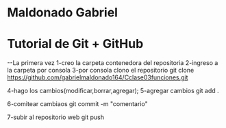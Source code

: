 # Maldonado Gabriel
# Tutorial de Git + GitHub

--La primera vez
1-creo la carpeta contenedora del repositoria
2-ingreso a la carpeta por consola
3-por consola clono el repositorio
	git clone https://github.com/gabrielmaldonado164/Cclase03funciones.git

4-hago los cambios(modificar,borrar,agregar);
5-agregar cambios
	git add .

6-comitear cambiaos 
	git commit -m "comentario"

7-subir al repositorio web
	git push
